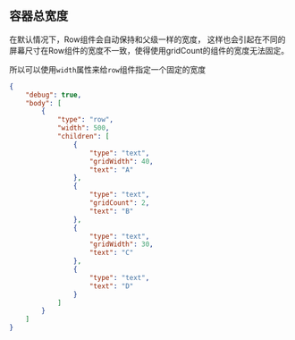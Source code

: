 ## 容器总宽度

在默认情况下，Row组件会自动保持和父级一样的宽度，
这样也会引起在不同的屏幕尺寸在Row组件的宽度不一致，使得使用gridCount的组件的宽度无法固定。

所以可以使用`width`属性来给`row`组件指定一个固定的宽度

```json
{
    "debug": true,
    "body": [
        {  
            "type": "row",
            "width": 500,
            "children": [
                {
                    "type": "text",
                    "gridWidth": 40,
                    "text": "A"
                },
                {
                    "type": "text",
                    "gridCount": 2,
                    "text": "B"
                },
                {
                    "type": "text",
                    "gridWidth": 30,
                    "text": "C"
                },
                {
                    "type": "text",
                    "text": "D"
                }
            ]
        }
    ]
}
```